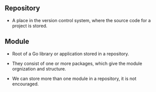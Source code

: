 ## Repository ##

* A place in the version control system, where the source code for a project is stored. 

## Module ##

* Root of a Go library or application stored in a repository. 

* They consist of one or more packages, which give the module orgnization and structure. 

* We can store more than one module in a repository, it is not encouraged. 

